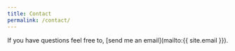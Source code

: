 ```yaml
---
title: Contact
permalink: /contact/
---
```


If you have questions feel free to, [send me an email](mailto:{{ site.email }}).